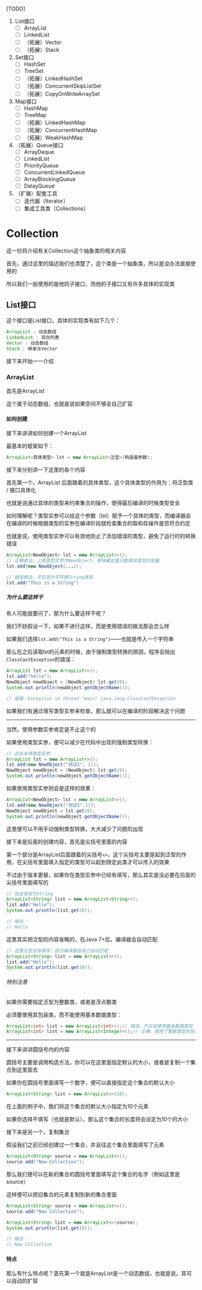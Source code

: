 
[TODO]
1. List接口
   - [ ] ArrayList
   - [ ] LinkedList
   - [ ] （拓展）Vector
   - [ ] （拓展）Stack
2. Set接口
   - [ ] HashSet
   - [ ] TreeSet
   - [ ] （拓展）LinkedHashSet
   - [ ] （拓展）ConcurrentSkipListSet
   - [ ] （拓展）CopyOnWriteArraySet 
3. Map接口
   - [ ] HashMap
   - [ ] TreeMap
   - [ ] （拓展）LinkedHashMap
   - [ ] （拓展）ConcurrentHashMap
   - [ ] （拓展）WeakHashMap 
4. （拓展）Queue接口
   - [ ] ArrayDeque
   - [ ] LinkedList
   - [ ] PriorityQueue
   - [ ] ConcurrentLinkedQueue
   - [ ] ArrayBlockingQueue
   - [ ] DelayQueue
5. （扩展）配套工具
   - [ ] 迭代器（Iterator）
   - [ ] 集成工具类（Collections）

# Collection
这一份将介绍有关Collection这个抽象类的相关内容

首先，通过这里的描述我们也清楚了，这个类是一个抽象类，所以是没办法直接使用的

所以我们一般使用的是他的子接口，而他的子接口又有许多具体的实现类

## List接口
这个接口是List接口，具体的实现类有如下几个：

``` Java
ArrayList : 动态数组
LinkedList : 双向列表
Vector : 动态数组
Stack : 继承与Vector
```

接下来开始一一介绍

### ArrayList
首先是ArrayList

这个属于动态数组，也就是说如果空间不够会自己扩容

#### 如何创建
接下来讲讲如何创建一个ArrayList

最基本的框架如下：

``` Java
ArrayList<具体类型> lst = new ArrayList<泛型>(构造器参数);
```

接下来分别讲一下这里的各个内容

首先第一个，ArrayList 后面跟着的具体类型，这个具体类型的作用为：将泛型类 / 接口具体化

也就是说通过具体的类型来约束集合的操作，使得最后编译的时候类型安全

如何理解呢？类型实参可以给这个参数（lst）赋予一个具体的类型，而编译器会在编译的时候根据类型的实参在编译阶段就检查集合的取和存操作是否符合约定

也就是说，使用类型实参可以有效地防止了添加错误的类型，避免了运行时的转换错误

``` Java
ArrayList<NewObject> lst = new ArrayList<>();
// 正确做法，上面类型实参为NewObject，意味着这里只能填该类型的变量
lst.add(new NewObject(...));

// 错误做法，不应该为字符串String类型
lst.add("This is a String")
```
##### 为什么要这样干
有人可能就要问了，那为什么要这样干呢？

我们不妨假设一下，如果不进行这样，而是使用错误的做法那会怎么样

如果我们选择`lst.add("This is a String")`——也就是传入一个字符串

那么在之后读取lst的元素的时候，由于强制类型转换的原因，程序会抛出`ClassCastException`的错误：
``` Java
ArrayList lst = new ArrayList<>();
lst.add("hello");
NewObject newObject = (NewObject) lst.get(0);
System.out.println(newObject.getObjectName());

// 报错：Exception in thread "main" java.lang.ClassCastException
```

如果我们有通过填写类型实参来检查，那么就可以在编译的阶段解决这个问题

---
当然，使用参数实参肯定是不止这个的

如果使用类型实参，便可以减少在代码中出现的强制类型转换：

``` Java
// 此处未填类型实参
ArrayList lst = new ArrayList<>();
lst.add(new NewObject("测试1", 1));
NewObject newObject = (NewObject) lst.get(0);
System.out.println(newObject.getObjectName());
```

如果使用类型实参则会是这样的效果：
``` Java
ArrayList<NewObject> lst = new ArrayList<>();
lst.add(new NewObject("测试1",1));
NewObject newObject = lst.get(0);
System.out.println(newObject.getObjectName());
```
这里便可以不用手动强制类型转换，大大减少了问题的出现

接下来是后面的创建内容，首先是尖括号里面的内容

第一个部分是ArrayList后面跟着的尖括号`<>`，这个尖括号主要是起到泛型的作用，在尖括号里面填入指定的类型可以起到限定此类才可以传入的效果

不过由于版本更替，如果你在类型实参中已经有填写，那么其实是没必要在后面的尖括号里面填写的

``` Java
// 指定类型为String
ArrayList<String> list = new ArrayList<String>();
list.add("Hello");
System.out.println(list.get(0));

// 输出：
// Hello
```

这里其实把泛型的内容省略的，在Java 7+后，编译器会自动匹配
``` Java
// 这里泛型没有填写，因为编译器会自己自动匹配
ArrayList<String> list = new ArrayList<>();
list.add("Hello");
System.out.println(list.get(0));
```

###### 特别注意
如果你需要指定泛型为整数类，或者是浮点数类

必须要使用其包装类，而不能使用基本数据类型：

``` Java
ArrayList<int> list = new ArrayList<int>();// 错误，不应该使用基本数据类型
ArrayList<int> list = new ArrayList<Integer>();// 正确，使用了整数类型的包装类
```

---
接下来讲讲圆括号内的内容

圆括号主要是调用构造方法，你可以在这里面指定默认的大小，或者是复制一个集合到这里面去

如果你在圆括号里面填写一个数字，便可以直接指定这个集合的默认大小

``` Java
ArrayList<String> list = new ArrayList<>(10);
```

在上面的例子中，我们将这个集合的默认大小指定为10个元素

如果你选择不填写（也就是默认），那么这个集合的长度将会设定为10个的大小

接下来是另一个，复制集合

假设我们之前已经创建过一个集合，并且往这个集合里面填写了元素

``` Java
ArrayList<String> source = new ArrayList<>();
source.add("New Collection");
```

那么我们便可以在新的集合的圆括号里面填写这个集合的名字（例如这里是source）

这样便可以把旧集合的元素复制到新的集合里面

``` Java
ArrayList<String> source = new ArrayList<>();
source.add("New Collection");

ArrayList<String> list = new ArrayList<>(source);
System.out.println(list.get(0));

// 输出：
// New Collection
```

#### 特点
那么有什么特点呢？首先第一个就是ArrayList是一个动态数组，也就是说，其可以自动的扩容